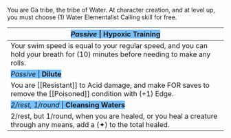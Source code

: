 You are Ga tribe, the tribe of Water. At character creation, and at level up, you must choose (1) Water Elementalist Calling skill for free.

| <span style="background-color: #77c1ff;">*Passive* \| **Hypoxic Training** </span>                                              |
| ------------------------------------------------------------------------------------------------------------------------------- |
| Your swim speed is equal to your regular speed, and you can hold your breath for (10) minutes before needing to make any rolls. |
| <span style="background-color: #77c1ff;">*Passive* \| **Dilute**</span>                                                         |
| You are [[Resistant]] to Acid damage, and make FOR saves to remove the [[Poisoned]] condition with (+1) Edge.                   |
| <span style="background-color: #77c1ff;">*2/rest, 1/round* \| **Cleansing Waters**</span>                                       |
| 2/rest, but 1/round, when you are healed, or you heal a creature through any means, add a (✦) to the total healed.              |
